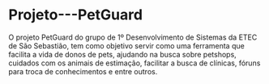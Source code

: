 # Projeto---PetGuard
O projeto PetGuard do grupo de 1º Desenvolvimento de Sistemas da ETEC de São Sebastião, tem como objetivo servir como uma ferramenta que facilita a vida de donos de pets, ajudando na busca sobre petshops, cuidados com os animais de estimação, facilitar a busca de clínicas, fóruns para troca de conhecimentos e entre outros.
